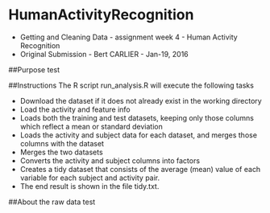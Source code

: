 # HumanActivityRecognition
* Getting and Cleaning Data - assignment week 4 - Human Activity Recognition
* Original Submission - Bert CARLIER - Jan-19, 2016

##Purpose
test

##Instructions
The R script run_analysis.R will execute the following tasks
* Download the dataset if it does not already exist in the working directory
* Load the activity and feature info
* Loads both the training and test datasets, keeping only those columns which reflect a mean or standard deviation
* Loads the activity and subject data for each dataset, and merges those columns with the dataset
* Merges the two datasets
* Converts the activity and subject columns into factors
* Creates a tidy dataset that consists of the average (mean) value of each variable for each subject and activity pair.
* The end result is shown in the file tidy.txt.

##About the raw data
test
